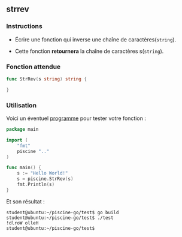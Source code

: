 ## strrev

### Instructions

- Écrire une fonction qui inverse une chaîne de caractères(`string`).

- Cette fonction **retournera** la chaîne de caractères s(`string`).

### Fonction attendue

```go
func StrRev(s string) string {

}
```

### Utilisation

Voici un éventuel [programme](TODO-LINK) pour tester votre fonction :

```go
package main

import (
	"fmt"
	piscine ".."
)

func main() {
	s := "Hello World!"
	s = piscine.StrRev(s)
	fmt.Println(s)
}
```

Et son résultat :

```console
student@ubuntu:~/piscine-go/test$ go build
student@ubuntu:~/piscine-go/test$ ./test
!dlroW olleH
student@ubuntu:~/piscine-go/test$
```

